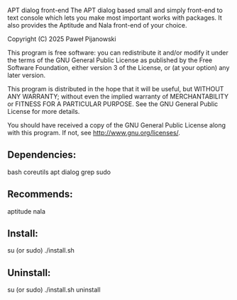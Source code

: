 APT dialog front-end
The APT dialog based small and simply front-end to text console which lets you make most important works with packages. 
It also provides the Aptitude and Nala front-end of your choice.

Copyright (C) 2025 Paweł Pijanowski

This program is free software: you can redistribute it and/or modify
it under the terms of the GNU General Public License as published by
the Free Software Foundation, either version 3 of the License, or
(at your option) any later version.

This program is distributed in the hope that it will be useful,
but WITHOUT ANY WARRANTY; without even the implied warranty of
MERCHANTABILITY or FITNESS FOR A PARTICULAR PURPOSE.  See the
GNU General Public License for more details.

You should have received a copy of the GNU General Public License
along with this program.  If not, see <http://www.gnu.org/licenses/>.

Dependencies:
-------------
bash
coreutils
apt
dialog
grep
sudo

Recommends:
-------------
aptitude
nala

Install:
-------------
su (or sudo) 
./install.sh

Uninstall:
-------------
su (or sudo)
./install.sh uninstall
